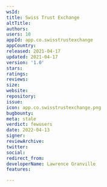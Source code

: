 ```yaml
---
wsId: 
title: Swiss Trust Exchange
altTitle: 
authors: 
users: 10
appId: app.co.swisstrustexchange
appCountry: 
released: 2021-04-17
updated: 2021-04-17
version: '1.0'
stars: 
ratings: 
reviews: 
size: 
website: 
repository: 
issue: 
icon: app.co.swisstrustexchange.png
bugbounty: 
meta: stale
verdict: fewusers
date: 2022-04-13
signer: 
reviewArchive: 
twitter: 
social: 
redirect_from: 
developerName: Lawrence Granville
features: 

---
```


